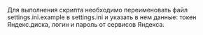 Для выполнения скрипта необходимо переименовать файл settings.ini.example в settings.ini и указать в нем данные: токен Яндекс.диска, логин и пароль от сервисов Яндекса.